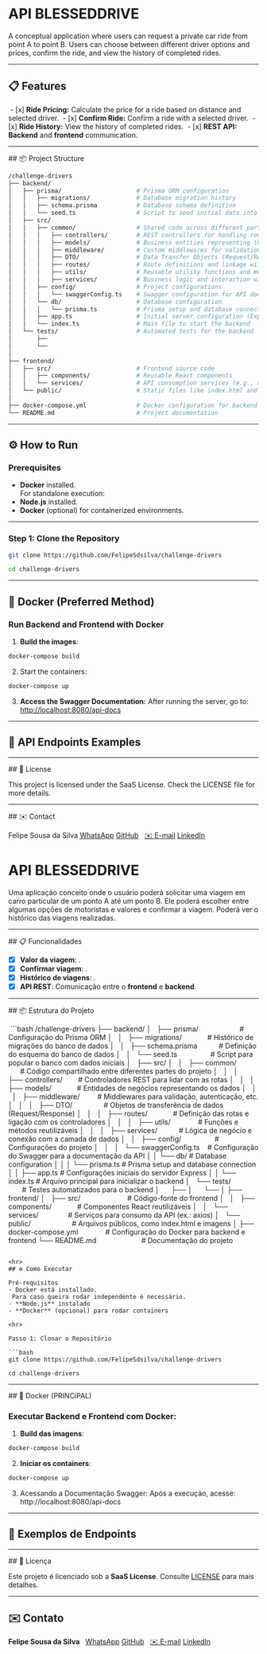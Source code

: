 # API BLESSEDDRIVE

A conceptual application where users can request a private car ride from point A to point B. Users can choose between different driver options and prices, confirm the ride, and view the history of completed rides.

<hr>

## 📋 Features

 - [x] **Ride Pricing:** Calculate the price for a ride based on distance and selected driver.
 - [x] **Confirm Ride:** Confirm a ride with a selected driver.
 - [x] **Ride History:** View the history of completed rides.
 - [x] **REST API:** **Backend** and **frontend** communication.

<hr>
## 📦 Project Structure

```bash
/challenge-drivers
├── backend/
│   ├── prisma/                     # Prisma ORM configuration
│   │   ├── migrations/             # Database migration history
│   │   ├── schema.prisma           # Database schema definition
│   │   └── seed.ts                 # Script to seed initial data into the database
│   ├── src/
│   │   ├── common/                 # Shared code across different parts of the project
│   │   │   ├── controllers/        # REST controllers for handling routes
│   │   │   ├── models/             # Business entities representing the data
│   │   │   ├── middleware/         # Custom middlewares for validation, authentication, etc.
│   │   │   ├── DTO/                # Data Transfer Objects (Request/Response)
│   │   │   ├── routes/             # Route definitions and linkage with controllers
│   │   │   ├── utils/              # Reusable utility functions and methods
│   │   │   ├── services/           # Business logic and interaction with the data layer
│   │   ├── config/                 # Project configurations
│   │   │   └── swaggerConfig.ts    # Swagger configuration for API documentation
│   │   └── db/                     # Database configuration
│   │   │   └── prisma.ts           # Prisma setup and database connection
│   │   ├── app.ts                  # Initial server configuration (Express)
│   │   └── index.ts                # Main file to start the backend
│   └── tests/                      # Automated tests for the backend
│       ├── 
│       └── 
│
├── frontend/
│   ├── src/                        # Frontend source code
│   │   ├── components/             # Reusable React components
│   │   └── services/               # API consumption services (e.g., axios)
│   └── public/                     # Static files like index.html and assets
│
├── docker-compose.yml              # Docker configuration for backend and frontend
└── README.md                       # Project documentation

```

<hr>

## ⚙️ How to Run

### **Prerequisites**

- **Docker** installed.  
    For standalone execution:
- **Node.js** installed.
- **Docker** (optional) for containerized environments.

<hr>

### **Step 1: Clone the Repository**

```bash
git clone https://github.com/FelipeSdsilva/challenge-drivers

cd challenge-drivers
```

<hr>


## 🐳 **Docker (Preferred Method)**

### **Run Backend and Frontend with Docker**

1. **Build the images**:
```bash
docker-compose build
```

2. Start the containers:
```bash
docker-compose up
```

3. **Access the Swagger Documentation:** After running the server, go to:  
	[http://localhost:8080/api-docs](http://localhost:8080/api-docs)

<hr>

## 📄 API Endpoints Examples


<hr>
## 📄 License

This project is licensed under the SaaS License. Check the LICENSE file for more details.

  <hr>
## ✉️ Contact

Felipe Sousa da Silva
[WhatsApp](https://web.whatsapp.com/send?phone=11954705118)
[GitHub](https://github.com/FelipeSdsilva)  
[✉️ E-mail](felipe.fps09@hotmail.com)
[LinkedIn](https://www.linkedin.com/in/felipesdsilva/)

# API BLESSEDDRIVE

Uma aplicação conceito onde o usuário poderá solicitar uma viagem em carro particular de um ponto A até um ponto B. Ele poderá escolher entre algumas opções de motoristas e valores e confirmar a viagem. Poderá ver o histórico das viagens realizadas.  

<hr>
## 📋 Funcionalidades

- [x] **Valor da viagem**: .
- [x] **Confirmar viagem**: .
- [x] **Histórico de viagens**: .
- [x] **API REST**: Comunicação entre o **frontend** e **backend**.

<hr>  
## 📦 Estrutura do Projeto


 ```bash
/challenge-drivers
├── backend/
│   ├── prisma/                     # Configuração do Prisma ORM
│   │   ├── migrations/             # Histórico de migrações do banco de dados
│   │   ├── schema.prisma           # Definição do esquema do banco de dados
│   │   └── seed.ts                 # Script para popular o banco com dados iniciais
│   ├── src/
│   │   ├── common/                 # Código compartilhado entre diferentes partes do projeto
│   │   │   ├── controllers/        # Controladores REST para lidar com as rotas
│   │   │   ├── models/             # Entidades de negócios representando os dados
│   │   │   ├── middleware/         # Middlewares para validação, autenticação, etc.
│   │   │   ├── DTO/                # Objetos de transferência de dados (Request/Response)
│   │   │   ├── routes/             # Definição das rotas e ligação com os controladores
│   │   │   ├── utils/              # Funções e métodos reutilizáveis
│   │   │   ├── services/           # Lógica de negócio e conexão com a camada de dados
│   │   ├── config/                 # Configurações do projeto
│   │   │   └── swaggerConfig.ts    # Configuração do Swagger para a documentação da API
│   │   └── db/                     # Database configuration
│   │   │   └── prisma.ts           # Prisma setup and database connection
│   │   ├── app.ts                  # Configurações iniciais do servidor Express
│   │   └── index.ts                # Arquivo principal para inicializar o backend
│   └── tests/                      # Testes automatizados para o backend
│      ├──
│      └──
│
├── frontend/
│   ├── src/                        # Código-fonte do frontend
│   │   ├── components/             # Componentes React reutilizáveis
│   │   └── services/               # Serviços para consumo da API (ex.: axios)
│   └── public/                     # Arquivos públicos, como index.html e imagens
│
├── docker-compose.yml              # Configuração do Docker para backend e frontend
└── README.md                       # Documentação do projeto
```

<hr>
## ⚙️ Como Executar
  
Pré-requisitos
- Docker está installado.
 Para caso queira rodar independente é necessário.
- **Node.js** instalado
- **Docker** (opcional) para rodar containers

<hr>

Passo 1: Clonar o Repositório

```bash
git clone https://github.com/FelipeSdsilva/challenge-drivers

cd challenge-drivers
```
  
  <hr>
## 🐳 Docker (PRINCiPAL)

### Executar Backend e Frontend com Docker:
1. **Build das imagens**:

```bash
docker-compose build
```

2. **Iniciar os containers**:
```bash
docker-compose up
```

3. Acessando a Documentação Swagger: Após a execução, acesse:
    http://localhost:8080/api-docs

<hr>

## 📄 **Exemplos de Endpoints**
  

<hr>  
## 📄 Licença

Este projeto é licenciado sob a **SaaS License**. Consulte [LICENSE](https://github.com/felipesousasilva/adocao-animais/license) para mais detalhes.

---  
## ✉️ Contato

**Felipe Sousa da Silva**  
[WhatsApp](https://web.whatsapp.com/send?phone=11954705118)
[GitHub](https://github.com/FelipeSdsilva)  
[✉️ E-mail](felipe.fps09@hotmail.com)
[LinkedIn](https://www.linkedin.com/in/felipesdsilva/)
